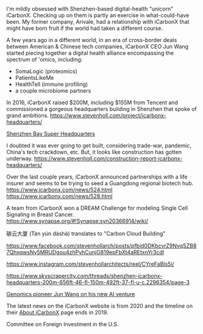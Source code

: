 I'm mildly obsessed with Shenzhen-based digital-health “unicorn” iCarbonX. Checking up on them is partly an exercise in what-could-have been. My former company, Arivale, had a relationship with iCarbonX that might have born fruit if the world had taken a different course.

A few years ago in a different world, in an era of cross-border deals between American & Chinese tech companies, iCarbonX CEO Jun Wang started piecing together a digital health alliance encompassing the spectrum of 'omics, including:

- SomaLogic (proteomics)
- PatientsLikeMe
- HealthTell (immune profiling)
- a couple microbiome partners

In 2016, iCarbonX raised $200M, including $155M from Tencent and commissioned a gorgeous headquarters building in Shenzhen that spoke of grand ambitions. https://www.stevenholl.com/project/icarbonx-headquarters/

[Shenzhen Bay Super Headquarters][3]

I doubted it was ever going to get built, considering trade-war, pandemic, China's tech crackdown, etc. But, it looks like construction has gotten underway. https://www.stevenholl.com/construction-report-icarbonx-headquarters/

Over the last couple years, iCarbonX announced partnerships with a life insurer and seems to be trying to seed a Guangdong regional biotech hub.
https://www.icarbonx.com/news/524.html
https://www.icarbonx.com/news/528.html

A team from iCarbonX won a DREAM Challenge for modeling Single Cell Signaling in Breast Cancer.
https://www.synapse.org/#!Synapse:syn20366914/wiki/


碳云大厦 (Tàn yún dàshà) translates to "Carbon Cloud Building"


https://www.facebook.com/stevenhollarch/posts/pfbid0DKbcvrZ9NvqSZB87QhxqwsNy5MRUDgou4zhPyhCunjG819epFbXt4aREtxnYr3cdl

https://www.instagram.com/stevenhollarchitects/reel/CYreFaBls5i/

https://www.skyscrapercity.com/threads/shenzhen-icarbonx-headquarters-200m-656ft-46-fl-150m-492ft-37-fl-u-c.2296354/page-3


[Genomics pioneer Jun Wang on his new AI venture][1]

The latest news on the iCarbonX website is from 2020 and the timeline on their [About iCarbonX][2] page ends in 2019.

Committee on Foreign Investment in the U.S.


[1]: https://www.nature.com/articles/nature.2015.18091
[2]: https://www.icarbonx.com/en/about.html
[3]: https://tlslandarch.com/portfolio_page/shenzhen-bay-super-headquarters/
